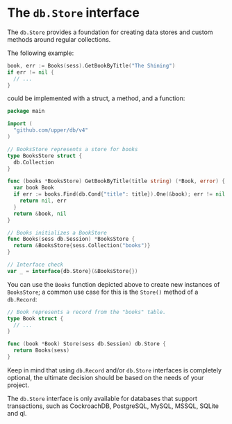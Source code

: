 # The `db.Store` interface

The `db.Store` provides a foundation for creating data stores and custom
methods around regular collections.

The following example:
```go
book, err := Books(sess).GetBookByTitle("The Shining")
if err != nil {
  // ...
}
```

could be implemented with a struct, a method, and a function:

```go
package main

import (
  "github.com/upper/db/v4"
)

// BooksStore represents a store for books
type BooksStore struct {
  db.Collection
}

func (books *BooksStore) GetBookByTitle(title string) (*Book, error) {
  var book Book
  if err := books.Find(db.Cond{"title": title}).One(&book); err != nil {
    return nil, err
  }
  return &book, nil
}

// Books initializes a BookStore
func Books(sess db.Session) *BooksStore {
  return &BooksStore{sess.Collection("books")}
}

// Interface check
var _ = interface{db.Store}(&BooksStore{})
```

You can use the `Books` function depicted above to create new instances of
`BooksStore`; a common use case for this is the `Store()` method of a
`db.Record`:

```go
// Book represents a record from the "books" table.
type Book struct {
  // ...
}

func (book *Book) Store(sess db.Session) db.Store {
  return Books(sess)
}
```

Keep in mind that using `db.Record` and/or `db.Store` interfaces is completely
optional, the ultimate decision should be based on the needs of your project.

The `db.Store` interface is only available for databases that support
transactions, such as CockroachDB, PostgreSQL, MySQL, MSSQL, SQLite and ql.
